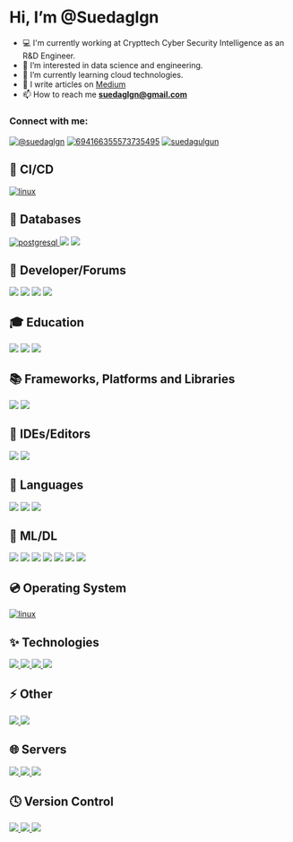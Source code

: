 # Hi, I’m @Suedaglgn
- :computer: I'm currently working at Crypttech Cyber Security Intelligence as an R&D Engineer.
- 👀 I’m interested in data science and engineering.
- 🌱 I’m currently learning cloud technologies.
- :bookmark_tabs: I write articles on [Medium](https://medium.com/@suedaglgn) 
- 📫 How to reach me **suedaglgn@gmail.com**

<h3 align="left">Connect with me:</h3>

<p align="left">
<a href="https://medium.com/@suedaglgn" target="blank" rel=”noopener”><img align="center" src="https://img.shields.io/badge/Medium-12100E?style=for-the-badge&logo=medium&logoColor=white" alt="@suedaglgn"/></a>
<a href="https://discordapp.com/users/694166355573735495" target="blank" rel=”noopener”><img align="center" src="https://img.shields.io/badge/Discord-%235865F2.svg?style=for-the-badge&logo=discord&logoColor=white" alt="694166355573735495"/></a>
<a href="https://www.linkedin.com/in/suedagulgun/" target="blank" rel=”noopener”><img align="center" src="https://img.shields.io/badge/linkedin-%230077B5.svg?style=for-the-badge&logo=linkedin&logoColor=white" alt="suedagulgun" /></a>
</p>

## :microscope: CI/CD
<p align="left"> 
<a href="https://about.gitlab.com/" target="_blank" rel=”noopener”> <img src="https://img.shields.io/badge/gitlab%20CI-%23181717.svg?style=for-the-badge&logo=gitlab&logoColor=white" alt="linux" /> </a> 
</p>

## :floppy_disk: Databases
<p align="left"> 
<a href="https://www.postgresql.org" target="_blank" rel=”noopener”> <img src="https://img.shields.io/badge/postgres-%23316192.svg?style=for-the-badge&logo=postgresql&logoColor=white" alt="postgresql"/>
<a href="https://www.mongodb.com" target="_blank" rel=”noopener”> <img src="https://img.shields.io/badge/MongoDB-%234ea94b.svg?style=for-the-badge&logo=mongodb&logoColor=white" /></a>
<a href="https://www.redis.io" target="_blank" rel=”noopener”> <img src="https://img.shields.io/badge/redis-%23DD0031.svg?style=for-the-badge&logo=redis&logoColor=white" /></a>
</p>
  
## :book: Developer/Forums
<p align="left"> 
<a href="https://www.kaggle.com" target="_blank" rel=”noopener”> <img src="https://img.shields.io/badge/Kaggle-035a7d?style=for-the-badge&logo=kaggle&logoColor=white" /></a>
<a href="https://www.hackerrank.com" target="_blank" rel=”noopener”> <img src="https://img.shields.io/badge/-Hackerrank-2EC866?style=for-the-badge&logo=HackerRank&logoColor=white" /></a>
<a href="https://www.researchgate.net" target="_blank" rel=”noopener”> <img src="https://img.shields.io/badge/ResearchGate-00CCBB?style=for-the-badge&logo=ResearchGate&logoColor=white" /></a>
<a href="https://stackoverflow.com/" target="_blank" rel=”noopener”> <img src="https://img.shields.io/badge/-Stackoverflow-FE7A16?style=for-the-badge&logo=stack-overflow&logoColor=white" /></a>
</p>

## :mortar_board: Education
<p align="left"> 
<a href="https://www.coursera.org" target="_blank" rel=”noopener”> <img src="https://img.shields.io/badge/Coursera-%230056D2.svg?style=for-the-badge&logo=Coursera&logoColor=white" /></a>
<a href="https://www.edx.org" target="_blank" rel=”noopener”> <img src="https://img.shields.io/badge/edX-%2302262B.svg?style=for-the-badge&logo=edX&logoColor=white" /></a>
<a href="https://www.udemy.com" target="_blank" rel=”noopener”> <img src="https://img.shields.io/badge/Udemy-A435F0?style=for-the-badge&logo=Udemy&logoColor=white" /></a>
</p>

## :books: Frameworks, Platforms and Libraries
<p align="left"> 
<a href="https://www.anaconda.com" target="_blank" rel=”noopener”> <img src="https://img.shields.io/badge/Anaconda-%2344A833.svg?style=for-the-badge&logo=anaconda&logoColor=white" /></a>
<a href="https://flask.palletsprojects.com/en/2.2.x/" target="_blank" rel=”noopener”> <img src="https://img.shields.io/badge/flask-%23000.svg?style=for-the-badge&logo=flask&logoColor=white" /></a>
</p>

## :triangular_ruler: IDEs/Editors
<p align="left"> 
<a href="https://www.jupyter.org" target="_blank" rel=”noopener”> <img src="https://img.shields.io/badge/jupyter-%23FA0F00.svg?style=for-the-badge&logo=jupyter&logoColor=white" /></a>
<a href="https://www.jetbrains.com" target="_blank" rel=”noopener”> <img src="https://img.shields.io/badge/pycharm-143?style=for-the-badge&logo=pycharm&logoColor=black&color=black&labelColor=green" /></a>
</p>

## :abcd: Languages
<p align="left"> 
<a href="https://www.python.org" target="_blank" rel=”noopener”> <img src="https://img.shields.io/badge/python-3670A0?style=for-the-badge&logo=python&logoColor=ffdd54" /></a>
<a href="https://www.go.dev" target="_blank" rel=”noopener”> <img src="https://img.shields.io/badge/go-%2300ADD8.svg?style=for-the-badge&logo=go&logoColor=white" /></a>
<a href="https://www.r-project.org" target="_blank" rel=”noopener”> <img src="https://img.shields.io/badge/r-%23276DC3.svg?style=for-the-badge&logo=r&logoColor=white" /></a>
</p>  
 
## :high_brightness: ML/DL
<p align="left"> 
<a href="https://www.python.org" target="_blank" rel=”noopener”> <img src="https://img.shields.io/badge/Keras-%23D00000.svg?style=for-the-badge&logo=Keras&logoColor=white" /></a>
<a href="https://www.go.dev" target="_blank" rel=”noopener”> <img src="https://img.shields.io/badge/Matplotlib-%23ffffff.svg?style=for-the-badge&logo=Matplotlib&logoColor=black" /></a>
<a href="https://www.numpy.org" target="_blank" rel=”noopener”> <img src="https://img.shields.io/badge/numpy-%23013243.svg?style=for-the-badge&logo=numpy&logoColor=white" /></a>
<a href="https://www.pandas-pydata.org" target="_blank" rel=”noopener”> <img src="https://img.shields.io/badge/pandas-%23150458.svg?style=for-the-badge&logo=pandas&logoColor=white" /></a>
<a href="https://www.pytorch.org" target="_blank" rel=”noopener”> <img src="https://img.shields.io/badge/PyTorch-%23EE4C2C.svg?style=for-the-badge&logo=PyTorch&logoColor=white" /></a>
<a href="https://www.scikit-learn.org" target="_blank" rel=”noopener”> <img src="https://img.shields.io/badge/scikit--learn-%23F7931E.svg?style=for-the-badge&logo=scikit-learn&logoColor=white" /></a>
<a href="https://www.tensorflow.org" target="_blank" rel=”noopener”> <img src="https://img.shields.io/badge/TensorFlow-%23FF6F00.svg?style=for-the-badge&logo=TensorFlow&logoColor=white" /></a>
</p>    

## :cd: Operating System
<p align="left"> 
<a href="https://www.linux.org/" target="_blank" rel=”noopener”> <img src="https://img.shields.io/badge/Linux-FCC624?style=for-the-badge&logo=linux&logoColor=black" alt="linux" /> </a> 
</p>    

## :sparkles: Technologies
<p align="left"> 
<a href="https://www.docker.com/" target="_blank" rel=”noopener”> <img src="https://img.shields.io/badge/docker-%230db7ed.svg?style=for-the-badge&logo=docker&logoColor=white" /> </a> 
<a href="https://www.elastic.co/" target="_blank" rel=”noopener”> <img src="https://img.shields.io/badge/-ElasticSearch-005571?style=for-the-badge&logo=elasticsearc" /> </a> 
<a href="https://www.postman.com/" target="_blank" rel=”noopener”> <img src="https://img.shields.io/badge/Postman-FF6C37?style=for-the-badge&logo=postman&logoColor=white" /> </a> 
<a href="https://www.swagger.io/" target="_blank" rel=”noopener”> <img src="https://img.shields.io/badge/-Swagger-%23Clojure?style=for-the-badge&logo=swagger&logoColor=white" /> </a> 
</p>    

## :zap: Other
<p align="left"> 
<a href="https://www.notion.so/" target="_blank" rel=”noopener”> <img src="https://img.shields.io/badge/Notion-%23000000.svg?style=for-the-badge&logo=notion&logoColor=white" /> </a> 
<a href="https://www.trello.com/" target="_blank" rel=”noopener”> <img src="https://img.shields.io/badge/Trello-%23026AA7.svg?style=for-the-badge&logo=Trello&logoColor=white" /> </a> 
</p>    

## :globe_with_meridians: Servers
<p align="left"> 
<a href="https://www.apache.org/" target="_blank" rel=”noopener”> <img src="https://img.shields.io/badge/apache-%23D42029.svg?style=for-the-badge&logo=apache&logoColor=white" /> </a> 
<a href="https://www.gunicorn.org/" target="_blank" rel=”noopener”> <img src="https://img.shields.io/badge/gunicorn-%298729.svg?style=for-the-badge&logo=gunicorn&logoColor=white" /> </a> 
<a href="https://www.nginx.com/" target="_blank" rel=”noopener”> <img src="https://img.shields.io/badge/nginx-%23009639.svg?style=for-the-badge&logo=nginx&logoColor=white" /> </a> 
</p>    

## :clock4: Version Control
<p align="left"> 
<a href="https://www.git-scm.com/" target="_blank" rel=”noopener”> <img src="https://img.shields.io/badge/git-%23F05033.svg?style=for-the-badge&logo=git&logoColor=white" /> </a> 
<a href="https://www.github.com/" target="_blank" rel=”noopener”> <img src="https://img.shields.io/badge/github-%23121011.svg?style=for-the-badge&logo=github&logoColor=white" /> </a> 
<a href="https://www.gitlab.com/" target="_blank" rel=”noopener”> <img src="https://img.shields.io/badge/gitlab-%23181717.svg?style=for-the-badge&logo=gitlab&logoColor=white" /> </a> 
</p>    

